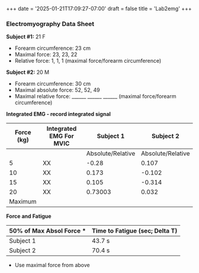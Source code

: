 +++
date = '2025-01-21T17:09:27-07:00'
draft = false
title = 'Lab2emg'
+++

### Electromyography Data Sheet

**Subject #1:** 21 F
- Forearm circumference: 23 cm
- Maximal force: 23, 23, 22
- Relative force: 1, 1, 1 (maximal force/forearm circumference)

**Subject #2:** 20 M
- Forearm circumference: 30 cm
- Maximal absolute force: 52, 52, 49
- Maximal relative force: ______ ______ ______ (maximal force/forearm circumference)

**Integrated EMG - record integrated signal**

| Force (kg) | Integrated EMG For MVIC | Subject 1 | Subject 2 |
|-|-|-|-|
| | | Absolute/Relative | Absolute/Relative |
| 5 | XX | -0.28 | 0.107 |
| 10 | XX | 0.173 | -0.102 |
| 15 | XX | 0.105 | -0.314 |
| 20 | XX | 0.73003 | 0.032 |
| Maximum | | |

**Force and Fatigue**

| 50% of Max Absol Force * | Time to Fatigue (sec; Delta T) |
|-|-|
| Subject 1 | 43.7 s  |
| Subject 2 | 70.4 s |

- Use maximal force from above
